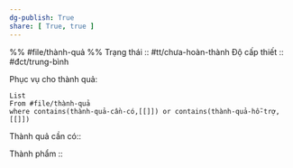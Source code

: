 ```yaml
---
dg-publish: True
share: [ True, true ]
---
```

%%
#file/thành-quả
%%
Trạng thái :: #tt/chưa-hoàn-thành
Độ cấp thiết :: #đct/trung-bình

Phục vụ cho thành quả:
```dataview
List 
From #file/thành-quả 
where contains(thành-quả-cần-có,[[]]) or contains(thành-quả-hỗ-trợ,[[]]) 
```
Thành quả cần có:: 

Thành phẩm ::